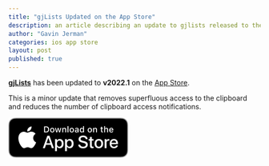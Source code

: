 ```yaml
---
title: "gjLists Updated on the App Store"
description: an article describing an update to gjlists released to the app store
author: "Gavin Jerman"
categories: ios app store
layout: post
published: true
---
```


[**gjLists**](/gjLists) has been updated to **v2022.1** on the [App Store](https://apps.apple.com/gb/app/gjlists/id1528217135?platform=iphone).


This is a minor update that removes superfluous access to the clipboard and reduces the number of clipboard access notifications.

[![download](/images/Download_on_the_App_Store_Badge_US-UK_RGB_blk_092917.svg)](https://apps.apple.com/gb/app/gjlists/id1528217135?platform=iphone)
